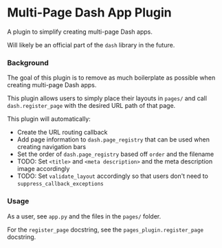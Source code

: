 # Multi-Page Dash App Plugin

A plugin to simplify creating multi-page Dash apps.

Will likely be an official part of the `dash` library in the future.

### Background

The goal of this plugin is to remove as much boilerplate as possible when creating multi-page Dash apps.

This plugin allows users to simply place their layouts in `pages/` and call `dash.register_page` with the desired URL path of that page.

This plugin will automatically:
- Create the URL routing callback
- Add page information to `dash.page_registry` that can be used when creating navigation bars
- Set the order of `dash.page_registry` based off `order`  and the filename
- TODO: Set `<title>` and `<meta description>` and the meta description image accordingly
- TODO: Set `validate_layout` accordingly so that users don't need to `suppress_callback_exceptions`


### Usage

As a user, see `app.py` and the files in the `pages/` folder.

For the `register_page` docstring, see the `pages_plugin.register_page` docstring.